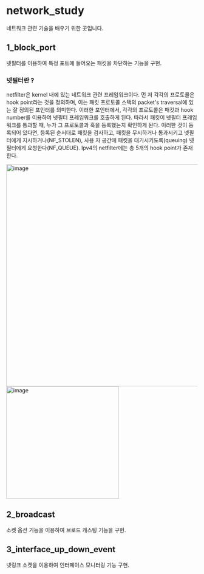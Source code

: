 # network_study
네트워크 관련 기술을 배우기 위한 곳입니다.

## 1_block_port
넷필터를 이용하여 특정 포트에 들어오는 패킷을 차단하는 기능을 구현.

### 넷필터란 ?
netfilter은 kernel 내에 있는 네트워크 관련 프레임워크이다. 먼 저 각각의 프로토콜은 hook point라는 것을 정의하며, 이는 패킷 프로토콜 스택의 packet's traversal에 있는 잘 정의된 포인터를 의미한다. 이러한 포인터에서, 각각의 프로토콜은 패킷과 hook number를 이용하여 넷필터 프레임워크를 호출하게 된다. 따라서 패킷이 넷필터 프레임 워크를 통과할 때, 누가 그 프로토콜과 훅을 등록했는지 확인하게 된다. 이러한 것이 등록되어 있다면, 등록된 순서대로 패킷을 검사하고, 패킷을 무시하거나 통과시키고 넷필터에게 지시하거나(NF_STOLEN), 사용 자 공간에 패킷을 대기시키도록(queuing) 넷필터에게 요청한다(NF_QUEUE). Ipv4의 netfilter에는 총 5개의 hook point가 존재 한다.

<img width="585" alt="image" src="https://github.com/smtobs/network_study/assets/50127167/ad152763-7bfc-4c45-ad31-a87098d3cc14">

<img width="296" alt="image" src="https://github.com/smtobs/network_study/assets/50127167/caa64e81-ddf5-4a03-ac74-2a4d2aa5f4dc">

## 2_broadcast
소켓 옵션 기능을 이용하여 브로드 캐스팅 기능을 구현.

## 3_interface_up_down_event
넷링크 소켓을 이용하여 인터페이스 모니터링 기능 구현.
